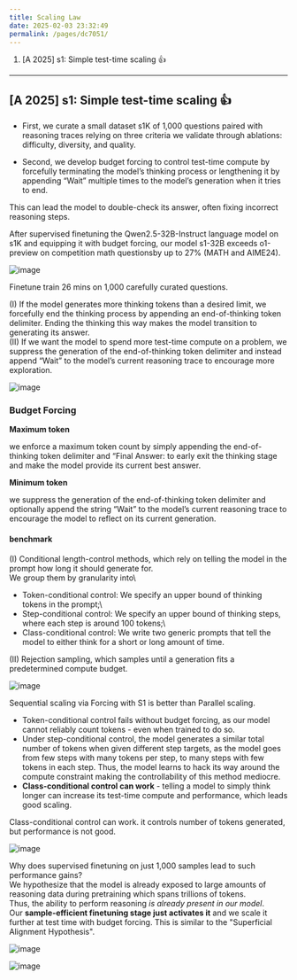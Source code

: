 ```yaml
---
title: Scaling Law
date: 2025-02-03 23:32:49
permalink: /pages/dc7051/
---
```


1. [A 2025] s1: Simple test-time scaling :+1:

---

## [A 2025] s1: Simple test-time scaling :+1:

- First, we curate a small dataset s1K of 1,000 questions paired with reasoning traces relying on three criteria we validate through ablations: difficulty, diversity, and quality.

- Second, we develop budget forcing to control test-time compute by forcefully terminating the model’s thinking process or lengthening it by appending “Wait” multiple times to the model’s generation when it tries to end.

This can lead the model to double-check its answer, often fixing incorrect reasoning steps.

After supervised finetuning the Qwen2.5-32B-Instruct language model on s1K and equipping it with budget forcing, our model s1-32B exceeds o1-preview on competition math questionsby up to 27% (MATH and AIME24).

![image](https://github.com/user-attachments/assets/b24f8dba-b210-4b4a-abd4-93fa1f8ac594)

Finetune train 26 mins on 1,000 carefully curated questions.

(I) If the model generates more thinking tokens than a desired limit, we forcefully end the thinking process by appending an end-of-thinking token delimiter.
Ending the thinking this way makes the model transition to generating its answer.\
(II) If we want the model to spend more test-time compute on a problem, we suppress the generation of the end-of-thinking token delimiter and instead append “Wait” to the model’s current reasoning trace to encourage more exploration.

![image](https://github.com/user-attachments/assets/ad80b3f2-81d0-4909-82d1-881af722529e)

### Budget Forcing

**Maximum token**

we enforce a maximum token count by simply appending the end-of-thinking token delimiter and “Final Answer: to early exit the thinking stage and make the model provide its current best answer.

**Minimum token**

we suppress the generation of the end-of-thinking token delimiter and optionally append the string “Wait” to the model’s current reasoning trace to encourage the model to reflect on its current generation.


#### benchmark

(I) Conditional length-control methods, which rely on telling the model in the prompt how long it should generate for.\
We group them by granularity into\
  - Token-conditional control: We specify an upper bound of thinking tokens in the prompt;\
  - Step-conditional control: We specify an upper bound of thinking steps, where each step is around 100 tokens;\
  - Class-conditional control: We write two generic prompts that tell the model to either think for a short or long amount of time.

(II) Rejection sampling, which samples until a generation fits a predetermined compute budget.

![image](https://github.com/user-attachments/assets/de618a69-a8c5-4ef0-98b2-34a8968a7340)

Sequential scaling via Forcing with S1 is better than Parallel scaling.


- Token-conditional control fails without budget forcing, as our model cannot reliably count tokens - even when trained to do so.
- Under step-conditional control, the model generates a similar total number of tokens when given different step targets, as the model goes from few steps with many tokens per step, to many steps with few tokens in each step.
  Thus, the model learns to hack its way around the compute constraint making the controllability of this method mediocre.
- **Class-conditional control can work** - telling a model to simply think longer can increase its test-time compute and performance, which leads good scaling.

Class-conditional control can work. it controls number of tokens generated, but performance is not good.

![image](https://github.com/user-attachments/assets/33459c85-985c-43f1-b8c9-03bf59bb4f4c)



Why does supervised finetuning on just 1,000 samples lead to such performance gains?\
We hypothesize that the model is already exposed to large amounts of reasoning data during pretraining which spans trillions of tokens.\
Thus, the ability to perform reasoning *is already present in our model*.\
Our **sample-efficient finetuning stage just activates it** and we scale it further at test time with budget forcing. This is similar to the "Superficial Alignment Hypothesis".


![image](https://github.com/user-attachments/assets/8472c39b-3371-4e85-8d15-532552c50df2)

![image](https://github.com/user-attachments/assets/a2bdf4a4-8374-43e6-8ce8-3165486bd3c4)





